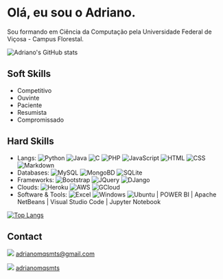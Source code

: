 # Olá, eu sou o Adriano. 

Sou formando em Ciência da Computação pela Universidade Federal de Viçosa - Campus Florestal. 

![Adriano's GitHub stats](https://github-readme-stats.vercel.app/api?username=adrianomqsmts&show_icons=true&theme=radical)

## Soft Skills 

- Competitivo
- Ouvinte
- Paciente
- Resumista
- Compromissado

## Hard Skills

- Langs: ![Python](https://img.shields.io/badge/Python-3776AB?style=for-the-badge&logo=python&logoColor=white) ![Java](https://img.shields.io/badge/Java-ED8B00?style=for-the-badge&logo=java&logoColor=white) ![C](https://img.shields.io/badge/C-00599C?style=for-the-badge&logo=c&logoColor=white) ![PHP](https://img.shields.io/badge/PHP-777BB4?style=for-the-badge&logo=php&logoColor=white) ![JavaScript](https://img.shields.io/badge/JavaScript-323330?style=for-the-badge&logo=javascript&logoColor=F7DF1E) ![HTML](https://img.shields.io/badge/HTML-239120?style=for-the-badge&logo=html5&logoColor=white) ![CSS](https://img.shields.io/badge/CSS-239120?&style=for-the-badge&logo=css3&logoColor=white) ![Markdown](https://img.shields.io/badge/Markdown-000000?style=for-the-badge&logo=markdown&logoColor=white)
- Databases: ![MySQL](https://img.shields.io/badge/MySQL-00000F?style=for-the-badge&logo=mysql&logoColor=white) ![MongoBD](https://img.shields.io/badge/MongoDB-4EA94B?style=for-the-badge&logo=mongodb&logoColor=white) ![SQLite](https://img.shields.io/badge/SQLite-07405E?style=for-the-badge&logo=sqlite&logoColor=white)
- Frameworks: ![Bootstrap](https://img.shields.io/badge/Bootstrap-563D7C?style=for-the-badge&logo=bootstrap&logoColor=white) ![JQuery](https://img.shields.io/badge/jQuery-0769AD?style=for-the-badge&logo=jquery&logoColor=white) ![DJango](https://img.shields.io/badge/Django-092E20?style=for-the-badge&logo=django&logoColor=white)
- Clouds: ![Heroku](https://img.shields.io/badge/Heroku-430098?style=for-the-badge&logo=heroku&logoColor=white) ![AWS](https://img.shields.io/badge/Amazon_AWS-232F3E?style=for-the-badge&logo=amazon-aws&logoColor=white) ![GCloud](https://img.shields.io/badge/Google_Cloud-4285F4?style=for-the-badge&logo=google-cloud&logoColor=white)
- Software & Tools: ![Excel](https://img.shields.io/badge/Microsoft_Excel-217346?style=for-the-badge&logo=microsoft-excel&logoColor=white) ![Windows](https://img.shields.io/badge/Windows-0078D6?style=for-the-badge&logo=windows&logoColor=white)  ![Ubuntu](https://img.shields.io/badge/Ubuntu-E95420?style=for-the-badge&logo=ubuntu&logoColor=white) | POWER BI | Apache NetBeans | Visual Studio Code | Jupyter Notebook


[![Top Langs](https://github-readme-stats.vercel.app/api/top-langs/?username=adrianomqsmts&layout=compact&hide=css,scss)](https://github.com/anuraghazra/github-readme-stats)



## Contact

![](https://img.shields.io/badge/Gmail-D14836?style=for-the-badge&logo=gmail&logoColor=white) adrianomqsmts@gmail.com

![](https://img.shields.io/badge/LinkedIn-0077B5?style=for-the-badge&logo=linkedin&logoColor=white) [adrianomqsmts](https://www.linkedin.com/in/adrianomqsmts/)
